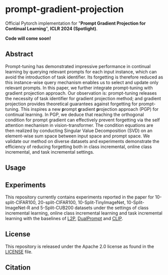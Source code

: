# prompt-gradient-projection

Official Pytorch implementation for "**Prompt Gradient Projection for Continual Learning**", **ICLR 2024 (Spotlight)**. 

**Code will come soon!**

## Abstract 

Prompt-tuning has demonstrated impressive performance in continual learning by querying relevant prompts for each input instance, which can avoid the introduction of task identifier. Its forgetting is therefore reduced as this instance-wise query mechanism enables us to select and update only relevant prompts. In this paper, we further integrate prompt-tuning with gradient projection approach. Our observation is: prompt-tuning releases the necessity of task identifier for gradient projection method; and gradient projection provides theoretical guarantees against forgetting for prompt-tuning. This inspires a new **p**rompt **g**radient **p**rojection approach (PGP) for continual learning. In PGP, we deduce that reaching the orthogonal condition for prompt gradient can effectively prevent forgetting via the self attention mechanism in vision-transformer. The condition equations are then realized by conducting Singular Value Decomposition (SVD) on an element-wise sum space between input space and prompt space. We validate our method on diverse datasets and experiments demonstrate the efficiency of reducing forgetting both in class incremental, online class incremental, and task incremental settings.

## Usage

## Experiments

This repository currently contains experiments reported in the paper for 10-split-CIFAR100, 20-split-CIFAR100, 10-Split-TinyImageNet, 10-Split-ImageNet-R and 5-Split-CUB200 datasets under the settings of class incremental learning, online class incremental learning and task incremental learning with the baselines of [L2P](https://github.com/JH-LEE-KR/l2p-pytorch), [DualPrompt](https://github.com/JH-LEE-KR/dualprompt-pytorch) and [CLIP](https://github.com/iamwangyabin/s-prompts).

## License

This repository is released under the Apache 2.0 license as found in the [LICENSE](LICENSE) file.

## Citation

```

```
